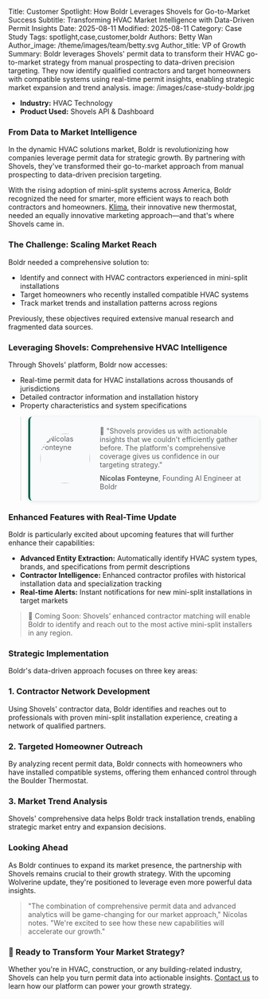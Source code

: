 Title: Customer Spotlight: How Boldr Leverages Shovels for Go-to-Market Success
Subtitle: Transforming HVAC Market Intelligence with Data-Driven Permit Insights
Date: 2025-08-11
Modified: 2025-08-11
Category: Case Study
Tags: spotlight,case,customer,boldr
Authors: Betty Wan
Author_image: /theme/images/team/betty.svg
Author_title: VP of Growth
Summary: Boldr leverages Shovels' permit data to transform their HVAC go-to-market strategy from manual prospecting to data-driven precision targeting. They now identify qualified contractors and target homeowners with compatible systems using real-time permit insights, enabling strategic market expansion and trend analysis.
image: /images/case-study-boldr.jpg

* **Industry:** HVAC Technology
* **Product Used:** Shovels API & Dashboard


### From Data to Market Intelligence

In the dynamic HVAC solutions market, Boldr is revolutionizing how companies leverage permit data for strategic growth. By partnering with Shovels, they've transformed their go-to-market approach from manual prospecting to data-driven precision targeting.

With the rising adoption of mini-split systems across America, Boldr recognized the need for smarter, more efficient ways to reach both contractors and homeowners. [Klima](https://shopboldr.com/products/klima), their innovative new thermostat, needed an equally innovative marketing approach—and that's where Shovels came in.

### The Challenge: Scaling Market Reach
Boldr needed a comprehensive solution to:

- Identify and connect with HVAC contractors experienced in mini-split installations
- Target homeowners who recently installed compatible HVAC systems
- Track market trends and installation patterns across regions

Previously, these objectives required extensive manual research and fragmented data sources.

### Leveraging Shovels: Comprehensive HVAC Intelligence
Through Shovels' platform, Boldr now accesses:

- Real-time permit data for HVAC installations across thousands of jurisdictions
- Detailed contractor information and installation history
- Property characteristics and system specifications

> <div style="border-left: 4px solid #01654d; padding: 20px; background: #F9FAFB; border-radius: 8px; box-shadow: 0 2px 8px rgba(0,0,0,0.1); display: flex; align-items: center; gap: 20px;">
>   <img src="/images/case-nicolas-boldr.jpeg" alt="Nícolas Fonteyne" width="100px" style="border-radius: 50px; flex-shrink: 0;">
>   <div>
>     <p style="margin: 0 0 10px 0;">💬 "Shovels provides us with actionable insights that we couldn't efficiently gather before. The platform's comprehensive coverage gives us confidence in our targeting strategy."</p>
>     <strong>Nícolas Fonteyne</strong>, Founding AI Engineer at Boldr
>   </div>
> </div>

### Enhanced Features with Real-Time Update
Boldr is particularly excited about upcoming features that will further enhance their capabilities:

* **Advanced Entity Extraction:** Automatically identify HVAC system types, brands, and specifications from permit descriptions
* **Contractor Intelligence:** Enhanced contractor profiles with historical installation data and specialization tracking
* **Real-time Alerts:** Instant notifications for new mini-split installations in target markets

> 📌 Coming Soon: Shovels’ enhanced contractor matching will enable Boldr to identify and reach out to the most active mini-split installers in any region.
> 


### Strategic Implementation
Boldr's data-driven approach focuses on three key areas:

### 1. **Contractor Network Development**

Using Shovels' contractor data, Boldr identifies and reaches out to professionals with proven mini-split installation experience, creating a network of qualified partners.

### 2. **Targeted Homeowner Outreach**

By analyzing recent permit data, Boldr connects with homeowners who have installed compatible systems, offering them enhanced control through the Boulder Thermostat.

### 3. **Market Trend Analysis**

Shovels' comprehensive data helps Boldr track installation trends, enabling strategic market entry and expansion decisions.


### Looking Ahead
As Boldr continues to expand its market presence, the partnership with Shovels remains crucial to their growth strategy. With the upcoming Wolverine update, they're positioned to leverage even more powerful data insights.

> "The combination of comprehensive permit data and advanced analytics will be game-changing for our market approach," Nícolas notes. "We're excited to see how these new capabilities will accelerate our growth."
> 

### 📣 Ready to Transform Your Market Strategy?

Whether you're in HVAC, construction, or any building-related industry, Shovels can help you turn permit data into actionable insights. [Contact us](https://www.shovels.ai/contact) to learn how our platform can power your growth strategy.